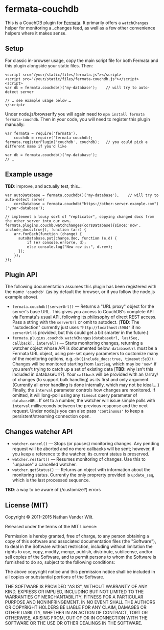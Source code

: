 # fermata-couchdb

This is a CouchDB plugin for [Fermata](https://github.com/natevw/fermata). It primarily offers a `watchChanges` helper for monitoring a _changes feed, as well as a few other convenience helpers where it makes sense.


## Setup

For classic in-browser usage, copy the main script file for both Fermata and this plugin alongside your static files. Then:

    <script src="/your/static/files/fermata.js"></script>
    <script src="/your/static/files/fermata-couchdb.js"></script>
    <script>
    var db = fermata.couchdb()('my-database');    // will try to auto-detect server
    
    // … see example usage below …
    </script>

Under node.js/browserify you will again need to `npm install fermata fermata-couchdb`. Then in your code, you will need to register this plugin manually:


    var fermata = require('fermata'),
        couchdb = require('fermata-couchdb);
    fermata.registerPlugin('couchdb', couchdb);   // you could pick a different name if you'd like
    
    var db = fermata.couchdb()('my-database');
    // …

## Example usage

**TBD**: improve, and actually test, this…

    var autoDatabase = fermata.couchdb()('my-database'),    // will try to auto-detect server
        corsDatabase = fermata.couchdb("https://other-server.example.com")('your-database');
    
    // implement a lousy sort of "replicator", copying changed docs from the other server into our own…
    fermata.plugins.couchb.watchChanges(corsDatabase({since:'now', include_docs:true}), function (arr) {
        arr.forEach(function (change) {
          autoDatabase.put(change.doc, function (e,d) {
              if (e) console.error(e, d);
              else console.log("New rev is:", d.rev);
          });
        });
    });

    
## Plugin API

The following documentation assumes this plugin has been registered with the name `'couchdb'` (as by default the browser, or if you follow the node.js example above).

- `fermata.couchdb([serverUrl])` — Returns a "URL proxy" object for the server's base URL. This gives you access to CouchDB's complete API via [Fermata's usual API](https://github.com/natevw/fermata#complete-documentation), following [its philosophy](https://github.com/natevw/fermata#why) of direct REST access. Pass a string with the `serverUrl` or omit to autodect. (**TBD**: The "autodection" currently just uses `"http://localhost:5984"` if no `serverUrl` is provided, but this could get a bit smarter in the future.)
- `fermata.plugins.couchdb.watchChanges(databaseUrl, lastSeq, callback[, interval])` — Starts monitoring changes, returning a watcher object whose API is documented below. `databaseUrl` must be a Fermata URL object, using pre-set query parameters to customize many of the monitoring options, e.g. `db({include_docs:true, timeout:5e3})`. Changes will be monitored starting from `lastSeq`, which may be `'now'` if you aren't trying to catch up a set of existing data [**TBD**: why isn't this included in databaseUrl?]. Your `callback` will be provided with an /array/ of changes (to support bulk handling) as its first and only argument. (Currently all error handling is done internally, which may not be ideal….) Finally, the `interval` parameter controls how changes are monitored. If omitted, it will long-poll using any `timeout` query parameter of `databaseURL`. If set to a number, the watcher will issue simple polls with `interval` milliseconds between the previous response and the next request. Under node.js you can also pass `'continuous'` to keep a persistent/streaming connection open.

## Changes watcher API

- `watcher.cancel()` — Stops (or pauses) monitoring changes. Any pending request will be aborted and no more callbacks will be sent; however, if you keep a reference to the watcher, its current status is preserved.
- `watcher.restart()` — Resumes monitoring of changes. Use this to "unpause" a cancelled watcher.
- `watcher.getStatus()` — Returns an object with information about the monitoring status. Currently the only proprerty provided is `update_seq`, which is the last processed sequence.

**TBD**: a way to be aware of (/customize?) errors


## License (MIT)

Copyright © 2011–2015 Nathan Vander Wilt.

Released under the terms of the MIT License:

Permission is hereby granted, free of charge, to any person obtaining a copy
of this software and associated documentation files (the "Software"), to deal
in the Software without restriction, including without limitation the rights
to use, copy, modify, merge, publish, distribute, sublicense, and/or sell
copies of the Software, and to permit persons to whom the Software is
furnished to do so, subject to the following conditions:

The above copyright notice and this permission notice shall be included in
all copies or substantial portions of the Software.

THE SOFTWARE IS PROVIDED "AS IS", WITHOUT WARRANTY OF ANY KIND, EXPRESS OR
IMPLIED, INCLUDING BUT NOT LIMITED TO THE WARRANTIES OF MERCHANTABILITY,
FITNESS FOR A PARTICULAR PURPOSE AND NONINFRINGEMENT. IN NO EVENT SHALL THE
AUTHORS OR COPYRIGHT HOLDERS BE LIABLE FOR ANY CLAIM, DAMAGES OR OTHER
LIABILITY, WHETHER IN AN ACTION OF CONTRACT, TORT OR OTHERWISE, ARISING FROM,
OUT OF OR IN CONNECTION WITH THE SOFTWARE OR THE USE OR OTHER DEALINGS IN
THE SOFTWARE.

